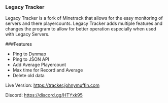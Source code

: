 ### Legacy Tracker
Legacy Tracker is a fork of Minetrack that allows for the easy monitoring of servers and there playercounts.
Legacy Tracker adds multiple features and changes the program to allow for better operation especially when used with Legacy Servers.

###Features
- Ping to Dynmap
- Ping to JSON API
- Add Average Playercount
- Max time for Record and Average
- Delete old data


Live Version: https://tracker.johnymuffin.com

Discord: https://discord.gg/HTYxk95 